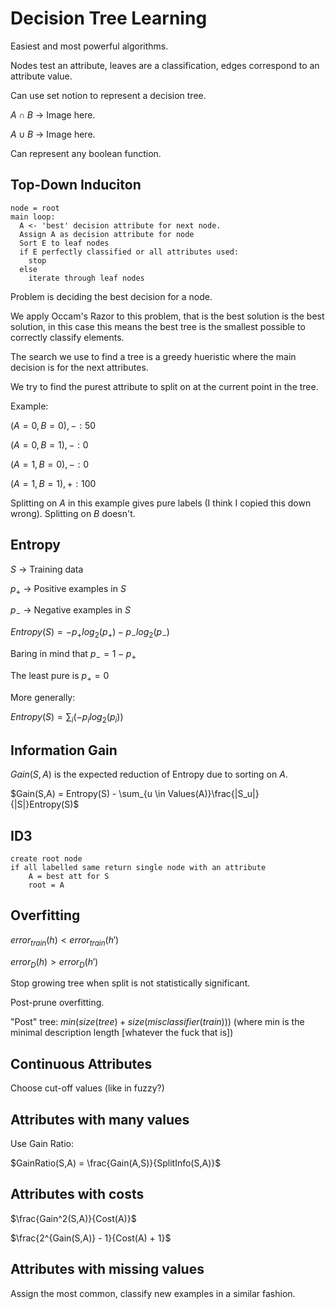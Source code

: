Decision Tree Learning
======================
Easiest and most powerful algorithms.

Nodes test an attribute, leaves are a classification, edges correspond to an attribute value.

Can use set notion to represent a decision tree.

$A \cap B$ -> Image here.

$A \cup B$ -> Image here.

Can represent any boolean function.

Top-Down Induciton
------------------
```
node = root
main loop:
  A <- 'best' decision attribute for next node.
  Assign A as decision attribute for node
  Sort E to leaf nodes
  if E perfectly classified or all attributes used:
    stop
  else
    iterate through leaf nodes
```

Problem is deciding the best decision for a node.

We apply Occam's Razor to this problem, that is the best solution is the best solution, in this case this means the best tree is the smallest possible to correctly classify elements.

The search we use to find a tree is a greedy hueristic where the main decision is for the next attributes.

We try to find the purest attribute to split on at the current point in the tree.

Example:

${(A=0, B=0), -}: 50$

${(A=0, B=1), -}: 0$

${(A=1, B=0), -}: 0$

${(A=1, B=1), +}: 100$

Splitting on $A$ in this example gives pure labels (I think I copied this down wrong). Splitting on $B$ doesn't.


Entropy
-------

$S$ -> Training data

$p_+$ -> Positive examples in $S$

$p_-$ -> Negative examples in $S$

$Entropy(S) = - p_+ log_2(p_+) - p_- log_2(p_-)$

Baring in mind that $p_- = 1 - p_+$

The least pure is $p_+ = 0$

More generally:

$Entropy(S) = \sum_i(-p_i log_2(p_i))$


Information Gain
----------------

$Gain(S,A)$ is the expected reduction of Entropy due to sorting on $A$.

$Gain(S,A) = Entropy(S) - \sum_{u \in Values(A)}\frac{|S_u|}{|S|}Entropy(S)$


ID3
---

```
create root node
if all labelled same return single node with an attribute
	A = best att for S
	root = A
```


Overfitting
-----------

$error_{train}(h) < error_{train}(h')$

$error_D(h) > error_D(h')$

Stop growing tree when split is not statistically significant.

Post-prune overfitting.

"Post" tree: $min(size(tree)+size(misclassifier(train)))$ (where min is the minimal description length [whatever the fuck that is])


Continuous Attributes
---------------------

Choose cut-off values (like in fuzzy?)


Attributes with many values
---------------------------

Use Gain Ratio:

$GainRatio(S,A) = \frac{Gain(A,S)}{SplitInfo(S,A)}$


Attributes with costs
---------------------

$\frac{Gain^2(S,A)}{Cost(A)}$

$\frac{2^{Gain(S,A)} - 1}{Cost(A) + 1}$


Attributes with missing values
------------------------------

Assign the most common, classify new examples in a similar fashion.


